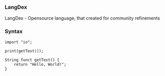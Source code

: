 ### LangDex
LangDex - Opensource language, that created for community refinements


### Syntax
    import "io";
    
    print(getText());
    
    String funct getText() {
        return "Hello, World!";
    }
